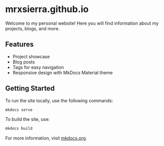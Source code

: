 # mrxsierra.github.io

Welcome to my personal website! Here you will find information about my projects, blogs, and more.

## Features
- Project showcase
- Blog posts
- Tags for easy navigation
- Responsive design with MkDocs Material theme

## Getting Started
To run the site locally, use the following commands:

```bash
mkdocs serve
```

To build the site, use:

```bash
mkdocs build
```

For more information, visit [mkdocs.org](https://www.mkdocs.org).